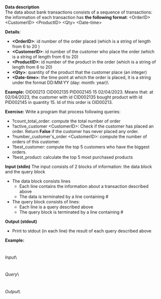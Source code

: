 **Data description**\
The data about bank transactions consists of a sequence of transactions: the information of each transaction has **the following format**:
\<OrderID>   \<CustomerID>      \<ProductID>   \<Qty>   \<Date-time>

**Details**:
- **\<OrderID>**: id number of the order placed (which is a string of length from 6 to 20 )
-	**\<CustomerID>**: id number of the customer who place the order (which is a string of length from 6 to 20)
-	**\<ProductID>**: id number of the product in the order (which is a string of length from 6 to 20)
-	**\<Qty>**: quantity of the product that the customer place (an integer)
-	**\<Date-time>**: the time point at which the order is placed, it is a string under the format DD:MM:YY  (day: month: year)\

**Example:** OID00213  CID002135 PID002145 15 02/04/2023. Means that: at 02/04/2023, the customer with id CID002135 bought product with id PID002145 in quantity 15. Id of this order is OID00213.

**Exercise:**
Write a program that process following queries: 
-	?count_total_order: compute the total number of order
-	?active_customer \<CustomerID>: Check if the customer has placed an order. Return **False** if the customer has never placed any order.
-	?number_customer's_order \<CustomerID>: compute the number of orders of this customer.
- ?best_customer: compute the top 5 customers who have the biggest orders.
- ?best_product: calculate the top 5 most purchased products
  
**Input (stdin)**
The input consists of 2 blocks of information: the data block and the query block
-	The data block consists lines
    -	Each line contains the information about a transaction described above
    -	The data is terminated by a line containing #
-	The query block consists of lines:
    -	Each line is a query described above
    -	The query block is terminated by a line containing #

**Output (stdout)**
-	Print to stdout (in each line) the result of each query described above

**Example:**
 #
_Input_\

 
#
_Query_\


#
_Output_\

